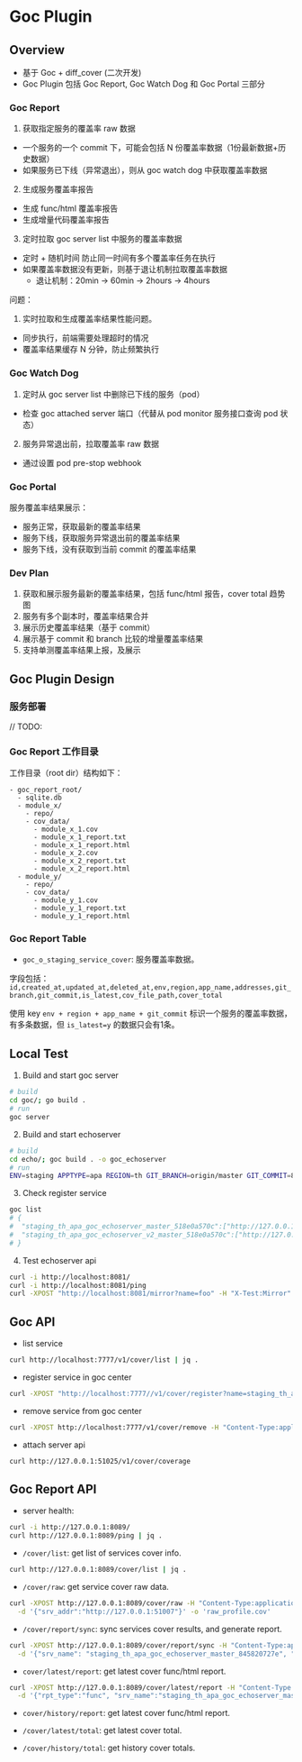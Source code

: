 # Goc Plugin

## Overview

- 基于 Goc + diff_cover (二次开发)
- Goc Plugin 包括 Goc Report, Goc Watch Dog 和 Goc Portal 三部分

### Goc Report

1. 获取指定服务的覆盖率 raw 数据
  - 一个服务的一个 commit 下，可能会包括 N 份覆盖率数据（1份最新数据+历史数据）
  - 如果服务已下线（异常退出），则从 goc watch dog 中获取覆盖率数据

2. 生成服务覆盖率报告
  - 生成 func/html 覆盖率报告
  - 生成增量代码覆盖率报告

3. 定时拉取 goc server list 中服务的覆盖率数据
  - 定时 + 随机时间 防止同一时间有多个覆盖率任务在执行
  - 如果覆盖率数据没有更新，则基于退让机制拉取覆盖率数据
    - 退让机制：20min -> 60min -> 2hours -> 4hours

问题：

1. 实时拉取和生成覆盖率结果性能问题。
  - 同步执行，前端需要处理超时的情况
  - 覆盖率结果缓存 N 分钟，防止频繁执行

### Goc Watch Dog

1. 定时从 goc server list 中删除已下线的服务（pod）
  - 检查 goc attached server 端口（代替从 pod monitor 服务接口查询 pod 状态）

2. 服务异常退出前，拉取覆盖率 raw 数据
  - 通过设置 pod pre-stop webhook

### Goc Portal

服务覆盖率结果展示：

- 服务正常，获取最新的覆盖率结果
- 服务下线，获取服务异常退出前的覆盖率结果
- 服务下线，没有获取到当前 commit 的覆盖率结果

### Dev Plan

1. 获取和展示服务最新的覆盖率结果，包括 func/html 报告，cover total 趋势图
2. 服务有多个副本时，覆盖率结果合并
3. 展示历史覆盖率结果（基于 commit）
4. 展示基于 commit 和 branch 比较的增量覆盖率结果
5. 支持单测覆盖率结果上报，及展示

## Goc Plugin Design

### 服务部署

// TODO:

### Goc Report 工作目录

工作目录（root dir）结构如下：

```text
- goc_report_root/
  - sqlite.db
  - module_x/
    - repo/
    - cov_data/
      - module_x_1.cov
      - module_x_1_report.txt
      - module_x_1_report.html
      - module_x_2.cov
      - module_x_2_report.txt
      - module_x_2_report.html
  - module_y/
    - repo/
    - cov_data/
      - module_y_1.cov
      - module_y_1_report.txt
      - module_y_1_report.html
```

### Goc Report Table

- `goc_o_staging_service_cover`: 服务覆盖率数据。

字段包括：`id,created_at,updated_at,deleted_at,env,region,app_name,addresses,git_branch,git_commit,is_latest,cov_file_path,cover_total`

使用 key `env + region + app_name + git_commit` 标识一个服务的覆盖率数据，有多条数据，但 `is_latest=y` 的数据只会有1条。

## Local Test

1. Build and start goc server

```sh
# build
cd goc/; go build .
# run
goc server
```

2. Build and start echoserver

```sh
# build
cd echo/; goc build . -o goc_echoserver
# run
ENV=staging APPTYPE=apa REGION=th GIT_BRANCH=origin/master GIT_COMMIT=845820727e ./goc_echoserver
```

3. Check register service

```sh
goc list
# {
#  "staging_th_apa_goc_echoserver_master_518e0a570c":["http://127.0.0.1:49970","http://127.0.0.1:51007"],
#  "staging_th_apa_goc_echoserver_v2_master_518e0a570c":["http://127.0.0.1:51025"]
# }
```

4. Test echoserver api

```sh
curl -i http://localhost:8081/
curl -i http://localhost:8081/ping
curl -XPOST "http://localhost:8081/mirror?name=foo" -H "X-Test:Mirror" -d 'hello' | jq .
```

## Goc API

- list service

```sh
curl http://localhost:7777/v1/cover/list | jq .
```

- register service in goc center

```sh
curl -XPOST "http://localhost:7777//v1/cover/register?name=staging_th_apa_goc_echoserver_v1&address=http://127.0.0.1:49971"
```

- remove service from goc center

```sh
curl -XPOST http://localhost:7777/v1/cover/remove -H "Content-Type:application/json" -d '{"service":["staging_th_apa_goc_echoserver_v1"]}'
```

- attach server api

```sh
curl http://127.0.0.1:51025/v1/cover/coverage
```

## Goc Report API

- server health:

```sh
curl -i http://127.0.0.1:8089/
curl http://127.0.0.1:8089/ping | jq .
```

- `/cover/list`: get list of services cover info.

```sh
curl http://127.0.0.1:8089/cover/list | jq .
```

- `/cover/raw`: get service cover raw data.

```sh
curl -XPOST http://127.0.0.1:8089/cover/raw -H "Content-Type:application/json" \
  -d '{"srv_addr":"http://127.0.0.1:51007"}' -o 'raw_profile.cov'
```

- `/cover/report/sync`: sync services cover results, and generate report.

```sh
curl -XPOST http://127.0.0.1:8089/cover/report/sync -H "Content-Type:application/json" \
  -d '{"srv_name": "staging_th_apa_goc_echoserver_master_845820727e", "addresses": ["http://127.0.0.1:51007"]}'
```

- `cover/latest/report`: get latest cover func/html report.

```sh
curl -XPOST http://127.0.0.1:8089/cover/latest/report -H "Content-Type:application/json" \
  -d '{"rpt_type":"func", "srv_name":"staging_th_apa_goc_echoserver_master_845820727e"}' -o 'cover_report.func'
```

- `cover/history/report`: get latest cover func/html report.

- `/cover/latest/total`: get latest cover total.

- `/cover/history/total`: get history cover totals.

